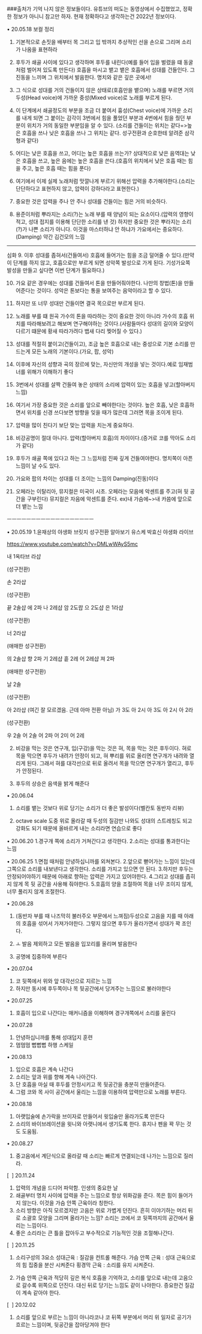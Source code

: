 ###출처가 기억 나지 않은 정보들이다. 유튜브의 떠도는 동영상에서 수집했었고, 정확한 정보가 아니니 참고만 하자. 현재 정확하다고 생각하는건 2022년 정보이다.
<br>

• 20.05.18 보컬 정리
1. 기본적으로 손짓을 배부터 목 그리고 입 밖까지 추상적인 선을 손으로 그리며 소리가 나옴을 표현하라 

2. 후두가 쇄골 사이에 있다고 생각하며 후두를 내린다(예를 들어 입을 벌렸을 떄 동굴처럼 벌어져 있도록 만든다)
호흡을 마시고 뱉고 뱉은 호흡에서 성대를 건들인다. 그 진동을 느끼며 그 위치에서 발음한다. 명치와 같은 깊은 곳에서! 

3. 그 식으로 성대를 거의 건들이지 않은 상태로(호흡만을 뱉으며) 노래를 부르면 거의 두성(Head voice)에 가까운 중성(Mixed voice)로 노래를 부르게 된다. 

4. 이 단계에서 쇄골정도의 부분을 조금 더 붙여서 흉성(Chest voice)에 가까운 소리를 내게 되면 그 붙이는 감각이 3번에서 힘을 풀었던 부분과 4번에서 힘을 줬던 부분이 위치가 거의 동일한 부분임을 알 수 있다. (소리를 건들이는 위치는 같다=>높은 호흡을 쓰나 낮은 호흡을 쓰나 그 위치는 같다. 성구전환과 순호한테 알려준 삼각형과 같다) 

5. 어디는 낮은 호흡을 쓰고, 어디는 높은 호흡을 쓰는가? 상대적으로 낮은 음역대는 낮은 호흡을 쓰고, 높은 음에는 높은 호흡을 쓴다.(호흡의 위치에서 낮은 호흡 때는 힘을 주고, 높은 호흡 때는 힘을 푼다) 

6. 여기에서 이제 실제 노래처럼 맛깔나게 부르기 위해선 압력을 추가해야한다.(소리는 단단하다고 표현하지 않고, 압력이 강하다라고 표현한다.) 

7. 중요한 것은 압력을 주나 안 주나 성대를 건들이는 힘은 거의 비슷하다. 

8. 용준이처럼 뿌라지는 소리(?)는 노래 부를 때 양념이 되는 요소이다.(압력의 영향이 적고, 성대 접지를 이용해 단단한 소리를 낸 것) 하지만 중요한 것은 뿌라지는 소리(?)가 나쁜 소리가 아니다. 이것을 마스터하냐 안 하냐가 가요에서는 중요하다.(Damping) 약간 김건모의 느낌 

---------------------------------- 

심화
9. 이후 성대를 좁혀서(건들여서) 호흡에 들어가는 힘을 조금 덜어줄 수 있다.(만약 이 단계를 하지 않고, 호흡으로만 부르게 되면 성악쪽 발성으로 가게 된다. 기성가요쪽 발성을 만들고 싶다면 이번 단계가 필요하다.) 

10. 가요 같은 경우에는 성대를 건들여서 톤을 만들어줘야한다. 나만의 창법(톤)을 만들어준다는 것이다. 성악은 톤보다는 통을 보여주는 음악이라고 할 수 있다. 

11. 하지만 또 너무 성대만 건들이면 결국 목으로만 부르게 된다. 

12. 노래를 부를 떄 원곡 가수의 톤을 따라하는 것이 중요한 것이 아니라 가수의 호흡 위치를 따라해보려고 해보며 연구해야하는 것이다.(사람들마다 성대의 길이와 모양이 다르기 떄문에 황새 따라가려다 뱁새 다리 찢어질 수 있다.) 

13. 성대를 적절히 붙이고(건들이고), 조금 높은 호흡으로 내는 중성으로 기본 소리를 만드는게 모든 노래의 기본이다.(가요, 팝, 성악) 

14. 이후에 자신의 성향과 곡의 장르에 맞는, 자신만의 개성을 넣는 것이다.예로 임재범 너를 위해가 이해하기 좋다 

15. 3번에서 성대를 살짝 건들여 놓은 상태의 소리에 압력이 있는 호흡을 넣고(할아버지 느낌) 

16. 여기서 가장 중요한 것은 소리를 앞으로 빼야한다는 것이다. 높은 호흡, 낮은 호흡하면서 위치를 신경 쓰다보면 방향을 잊을 때가 많은데 그러면 목을 조이게 된다. 

17. 압력을 많이 친다기 보단 맞는 압력을 치는게 중요하다. 

18. 비강공명이 절대 아니다. 압력(할아버지 호흡)의 차이이다.(증거로 코를 막아도 소리가 같다) 

19. 후두가 쇄골 쪽에 있다고 하는 그 느낌처럼 진짜 깊게 건들여야한다. 명치쪽이 아픈 느낌이 날 수도 있다. 

20. 가요와 팝의 차이는 성대를 더 조이는 느낌의 Damping(진동)이다 

21. 오페라는 이탈리아, 뮤지컬은 미국이 시초.
오페라는 모음에 악센트를 주고(혀 뒷 공간을 구부린다) 뮤지컬은 자음에 악센트를 준다.
ex)내 가슴에~>내 카씀에 앞으로 더 뱉는 느낌 

ㅡㅡㅡㅡㅡㅡㅡㅡㅡㅡㅡㅡㅡㅡㅡㅡㅡㅡ 

• 20.05.19
1.윤재상의 야생화 브릿지 성구전환 알아보기
유스케 박효신 야생화 라이브 

https://www.youtube.com/watch?v=DMLwWAyS5mc 

내 1옥타브 라샵 

(성구전환) 

손 2라샵 

(성구전환) 

끝 2솔샵
에 2파
나 2레샵
암 2도럅
으 2도샵
은 1라샵 

(성구전환) 

너 2라샵 

(애매한 성구전환) 

의 2솔샵
향 2파
기 2레샵
흩 2레
어 2레샵
져 2파 

(애매한 성구전환) 

날 2솔 

(성구전환) 

아 2라샵
(여긴 잘 모르겠음. 근데 아마 전환 아님)
가 3도
아 2시
아 3도
아 2시
아 2라 

(성구전환) 

우 2솔
어 2솔
어 2파
어 2미
어 2레


2. 비강을 막는 것은 연구개, 입(구강)을 막는 것은 혀, 목을 막는 것은 후두이다.
혀로 목을 막으면 후두가 내려가 안정이 되고, 혀 뿌리를 위로 올리면 연구개가 내려와 열리게 된다. 
그래서 혀를 대각선으로 뒤로 올려서 목을 막으면 연구개가 열리고, 후두가 안정된다. 

3. 후두의 상승은 음색을 밝게 해준다


• 20.06.04
1. 소리를 뱉는 것보다 위로 당기는 소리가 더 좋은 발성이다(벨칸토 동반자 리뷰) 

2. octave scale 도중 위로 올라갈 때 두성의 질감만 나와도 성대의 스트레칭도 되고 강화도 되기 때문에 올바르게 내는 소리라면 연습으로 좋다 

• 20.06.20
1.경구개 쪽에 소리가 거쳐간다고 생각한다.
2.소리는 성대를 통과한다는 느낌 

• 20.06.25
1.면접 때처럼 안녕하십니까를 외쳐본다.
2.앞으로 뻗어가는 느낌이 있는데 그쪽으로 소리를 내보낸다고 생각한다. 소리를 가지고 있으면 안 된다.
3.하지만 후두는 안정되어야하기 때문에 아래로 향하는 압력은 가지고 있어야한다.
4.그리고 성대를 좁히지 않게 목 뒷 공간을 사용해 줘야한다.
5.호흡의 양을 조절하여 목을 너무 조이지 않게, 너무 풀리지 않게 조절한다. 

• 20.06.28
1. (동반자 부를 때 나즈막히 불러주오 부문에서 느껴짐)두성으로 고음을 지를 때 아래의 호흡을 섞어서 가져가야한다. 그렇지 않으면 후두가 올라가면서 성대가 꽉 조인다. 

2. ㅗ 발음 제외하고 모든 발음을 입꼬리를 올리며 발음한다 

3. 공명에 집중하여 부른다 

• 20.07.04
1. 코 뒷쪽에서 위와 앞 대각선으로 지르는 느낌
2. 하지만 동시에 후두쪽이나 목 뒷공간에서 당겨주는 느낌으로 불러야한다 

• 20.07.25
1. 호흡이 입으로 나간다는 매커니즘을 이해하며 경구개쪽에서 소리를 울린다 

• 20.07.28
1. 안녕하십니까를 통해 성대덥지 훈련
2. 멈멈멈 뻡뻡뻡 하행 스케일 

• 20.08.13
1. 입으로 호흡은 계속 나간다
2. 소리는 앞과 위를 향해 계속 나아간다.
3. 단 호흡을 마실 때 후두를 안정시키고 목 뒷공간을 충분히 만들어준다.
4. 그럼 코와 목 사이 공간에서 울리는 느낌을 이용하여 압력만으로 노래를 부른다. 

• 20.08.18
1. 아랫입술에 손가락을 브이자로 만들어서 윗입술만 올라가도록 만든다
2. 소리의 바이브레이션을 윗니와 아랫니에서 생기도록 한다. 휴지나 펜을 꽉 무는 것도 도움됨. 

• 20.08.27
1. 중고음에서 계단식으로 올라갈 때 소리는 빠르게 연결되는데 나가는 느낌으로 질러라.


[  ] 20.11.24
1. 압력의 개념을 드디어 파악함. 인생의 중요한 날
2. 쇄골부터 명치 사이에 압력을 주는 느낌으로 항상 위화감을 준다. 목은 힘이 들어가지 않는다.
이것을 가슴 안쪽 근육이라 칭한다.
3. 소리 방향은 아직 모르겠지만 고음은 위로 가볍게 던진다. 흔히 이야기하는 머리 뒤로 소괄호 모양을 그리며 올라가는 느낌? 
소리는 코에서 코 뒷쪽까지의 공간에서 울리는 느낌이다.
4. 좋은 소리라는 큰 틀을 잡아두고 부수적으로 기능적인 것을 조절해나간다. 

[  ] 20.11.25
1. 소리구성의 3요소
성대근육 : 질감을 컨트롤 해준다.
가슴 안쪽 근육 : 성대 근육으로의 힘 집중을 분산 시켜준다
횡경막 근육 : 소리를 유지 시켜준다. 

2. 가슴 안쪽 근육과 적당히 깊은 복식 호흡을 기억하고, 소리를 앞으로 내는데 고음으로 갈수록 위쪽으로 던진다. 
대신 뒤로 당기는 느낌도 같이 나야한다.
증요한건 질감이 계속 같아야 한다. 

[  ] 20.12.02
1. 소리를 앞으로 부르는 느낌이 아니라코나 코 뒤쪽 부분에서 머리 위 일자로 공기가 흐르는 느낌이며, 뒷공간을 잡아당겨야 한다
